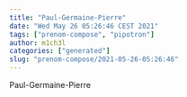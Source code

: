 ```yaml
---
title: "Paul-Germaine-Pierre"
date: "Wed May 26 05:26:46 CEST 2021"
tags: ["prenom-compose", "pipotron"]
author: m1ch3l
categories: ["generated"]
slug: "prenom-compose/2021-05-26-05:26:46"
---
```


Paul-Germaine-Pierre
